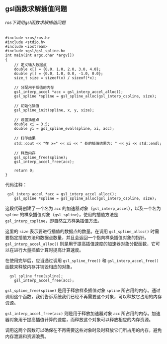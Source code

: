 ## gsl函数求解插值问题

###### ros下调用gsl函数求解插值问题

```
#include <ros/ros.h>
#include <stdio.h>
#include <iostream>
#include <gsl/gsl_spline.h>
int main(int argc,char *argv[])
{
    // 定义输入数据点
    double x[] = {0.0, 1.0, 2.0, 3.0, 4.0};
    double y[] = {0.0, 1.0, 0.0, -1.0, 0.0};
    size_t size = sizeof(x) / sizeof(*x);

    // 分配用于插值的内存
    gsl_interp_accel *acc = gsl_interp_accel_alloc();
    gsl_spline *spline = gsl_spline_alloc(gsl_interp_cspline, size);

    // 初始化插值
    gsl_spline_init(spline, x, y, size);

    // 设置插值点
    double xi = 3.5;
    double yi = gsl_spline_eval(spline, xi, acc);

    // 打印结果
    std::cout << "在 x=" << xi << " 处的插值结果为: " << yi << std::endl;

    // 释放内存
    gsl_spline_free(spline);
    gsl_interp_accel_free(acc);

    return 0;
}
```

代码注释：

```
 gsl_interp_accel *acc = gsl_interp_accel_alloc();
    gsl_spline *spline = gsl_spline_alloc(gsl_interp_cspline, size);
```

这段代码创建了一个名为 `acc` 的加速器对象（`gsl_interp_accel`），以及一个名为 `spline` 的样条插值对象（`gsl_spline`），使用的插值方法是`gsl_interp_cspline`，即自然立方样条插值方法。

这里的 `size` 表示要进行插值的数据点的数量。在调用 `gsl_spline_alloc()` 时需要指定插值方法和数据点数量，并且会返回一个指向样条插值对象的指针。`gsl_interp_accel_alloc()` 则是用于提高插值速度的加速器对象分配函数，它可以在进行大量插值计算时提高计算速度。

在使用完毕后，应当通过调用 `gsl_spline_free()` 和 `gsl_interp_accel_free()` 函数来释放内存并销毁相应的对象。

 

```
  gsl_spline_free(spline);
    gsl_interp_accel_free(acc);
```

`gsl_spline_free(spline)` 是用于释放样条插值对象 `spline` 所占用的内存。通过调用这个函数，我们告诉系统我们已经不再需要这个对象，可以释放它占用的内存资源。

`gsl_interp_accel_free(acc)` 则是用于释放加速器对象 `acc` 所占用的内存。加速器对象用于提高插值计算的速度，而释放这个对象可以释放相应的内存资源。

调用这两个函数可以确保在不再需要这些对象时及时释放它们所占用的内存，避免内存泄漏和资源浪费。
